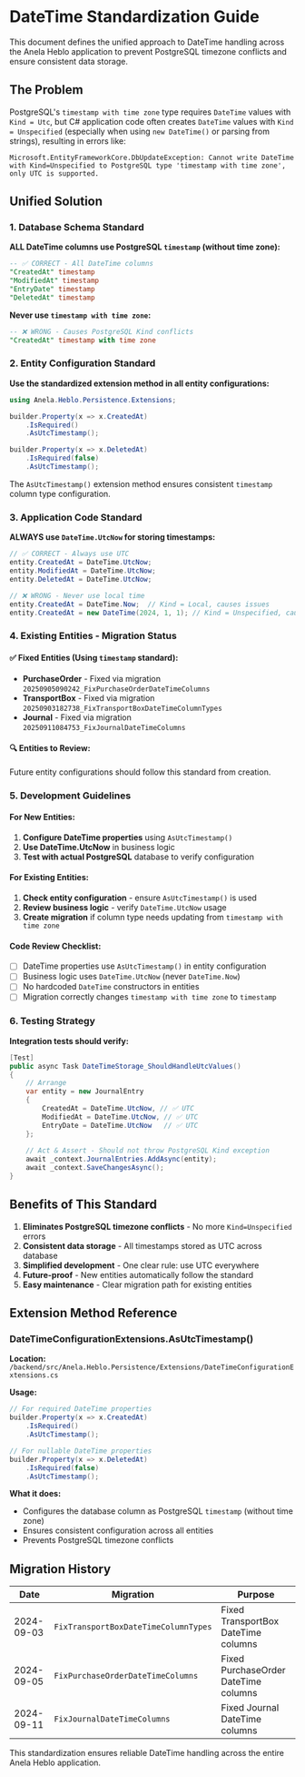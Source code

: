 # DateTime Standardization Guide

This document defines the unified approach to DateTime handling across the Anela Heblo application to prevent PostgreSQL timezone conflicts and ensure consistent data storage.

## The Problem

PostgreSQL's `timestamp with time zone` type requires `DateTime` values with `Kind = Utc`, but C# application code often creates `DateTime` values with `Kind = Unspecified` (especially when using `new DateTime()` or parsing from strings), resulting in errors like:

```
Microsoft.EntityFrameworkCore.DbUpdateException: Cannot write DateTime with Kind=Unspecified to PostgreSQL type 'timestamp with time zone', only UTC is supported.
```

## Unified Solution

### 1. Database Schema Standard

**ALL DateTime columns use PostgreSQL `timestamp` (without time zone):**
```sql
-- ✅ CORRECT - All DateTime columns
"CreatedAt" timestamp
"ModifiedAt" timestamp  
"EntryDate" timestamp
"DeletedAt" timestamp
```

**Never use `timestamp with time zone`:**
```sql
-- ❌ WRONG - Causes PostgreSQL Kind conflicts
"CreatedAt" timestamp with time zone
```

### 2. Entity Configuration Standard

**Use the standardized extension method in all entity configurations:**

```csharp
using Anela.Heblo.Persistence.Extensions;

builder.Property(x => x.CreatedAt)
    .IsRequired()
    .AsUtcTimestamp();

builder.Property(x => x.DeletedAt)
    .IsRequired(false)
    .AsUtcTimestamp();
```

The `AsUtcTimestamp()` extension method ensures consistent `timestamp` column type configuration.

### 3. Application Code Standard

**ALWAYS use `DateTime.UtcNow` for storing timestamps:**

```csharp
// ✅ CORRECT - Always use UTC
entity.CreatedAt = DateTime.UtcNow;
entity.ModifiedAt = DateTime.UtcNow;
entity.DeletedAt = DateTime.UtcNow;

// ❌ WRONG - Never use local time
entity.CreatedAt = DateTime.Now;  // Kind = Local, causes issues
entity.CreatedAt = new DateTime(2024, 1, 1); // Kind = Unspecified, causes issues
```

### 4. Existing Entities - Migration Status

#### ✅ **Fixed Entities** (Using `timestamp` standard):
- **PurchaseOrder** - Fixed via migration `20250905090242_FixPurchaseOrderDateTimeColumns`
- **TransportBox** - Fixed via migration `20250903182738_FixTransportBoxDateTimeColumnTypes`  
- **Journal** - Fixed via migration `20250911084753_FixJournalDateTimeColumns`

#### 🔍 **Entities to Review**:
Future entity configurations should follow this standard from creation.

### 5. Development Guidelines

#### For New Entities:
1. **Configure DateTime properties** using `AsUtcTimestamp()`
2. **Use DateTime.UtcNow** in business logic
3. **Test with actual PostgreSQL** database to verify configuration

#### For Existing Entities:
1. **Check entity configuration** - ensure `AsUtcTimestamp()` is used
2. **Review business logic** - verify `DateTime.UtcNow` usage
3. **Create migration** if column type needs updating from `timestamp with time zone`

#### Code Review Checklist:
- [ ] DateTime properties use `AsUtcTimestamp()` in entity configuration
- [ ] Business logic uses `DateTime.UtcNow` (never `DateTime.Now`)
- [ ] No hardcoded `DateTime` constructors in entities
- [ ] Migration correctly changes `timestamp with time zone` to `timestamp`

### 6. Testing Strategy

**Integration tests should verify:**
```csharp
[Test]
public async Task DateTimeStorage_ShouldHandleUtcValues()
{
    // Arrange
    var entity = new JournalEntry 
    { 
        CreatedAt = DateTime.UtcNow, // ✅ UTC
        ModifiedAt = DateTime.UtcNow, // ✅ UTC
        EntryDate = DateTime.UtcNow   // ✅ UTC
    };
    
    // Act & Assert - Should not throw PostgreSQL Kind exception
    await _context.JournalEntries.AddAsync(entity);
    await _context.SaveChangesAsync();
}
```

## Benefits of This Standard

1. **Eliminates PostgreSQL timezone conflicts** - No more `Kind=Unspecified` errors
2. **Consistent data storage** - All timestamps stored as UTC across database
3. **Simplified development** - One clear rule: use UTC everywhere
4. **Future-proof** - New entities automatically follow the standard
5. **Easy maintenance** - Clear migration path for existing entities

## Extension Method Reference

### DateTimeConfigurationExtensions.AsUtcTimestamp()

**Location:** `/backend/src/Anela.Heblo.Persistence/Extensions/DateTimeConfigurationExtensions.cs`

**Usage:**
```csharp
// For required DateTime properties
builder.Property(x => x.CreatedAt)
    .IsRequired()
    .AsUtcTimestamp();

// For nullable DateTime properties  
builder.Property(x => x.DeletedAt)
    .IsRequired(false)
    .AsUtcTimestamp();
```

**What it does:**
- Configures the database column as PostgreSQL `timestamp` (without time zone)
- Ensures consistent configuration across all entities
- Prevents PostgreSQL timezone conflicts

## Migration History

| Date | Migration | Purpose |
|------|-----------|---------|
| 2024-09-03 | `FixTransportBoxDateTimeColumnTypes` | Fixed TransportBox DateTime columns |
| 2024-09-05 | `FixPurchaseOrderDateTimeColumns` | Fixed PurchaseOrder DateTime columns |
| 2024-09-11 | `FixJournalDateTimeColumns` | Fixed Journal DateTime columns |

This standardization ensures reliable DateTime handling across the entire Anela Heblo application.